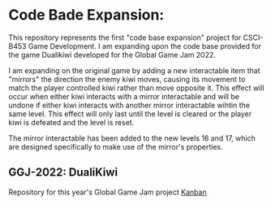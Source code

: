 # Code Bade Expansion:
This repository represents the first "code base expansion" project for CSCI-B453 Game Development.
I am expanding upon the code base provided for the game Dualikiwi developed for the Global Game Jam 2022.

I am expanding on the original game by adding a new interactable item that "mirrors" the direction the enemy kiwi moves, causing its movement to match the player controlled kiwi rather than move opposite it. This effect will occur when either kiwi interacts with a mirror interactable and will be undone if either kiwi interacts with another mirror interactable wihtin the same level. This effect will only last until the level is cleared or the player kiwi is defeated and the level is reset.

The mirror interactable has been added to the new levels 16 and 17, which are designed specifically to make use of the mirror's properties.


## GGJ-2022: DualiKiwi
Repository for this year's Global Game Jam project
[Kanban](https://github.com/swiimii/GGJ-2022/projects/1)
